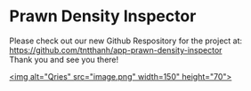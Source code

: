 # Prawn Density Inspector
Please check out our new Github Respository for the project at: 
<br/>
https://github.com/tntthanh/app-prawn-density-inspector
<br/>
Thank you and see you there!

<a href="https://github.com/tntthanh/app-prawn-density-inspector"><img alt="Qries" src="image.png" width=150" height="70"></a>
